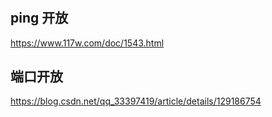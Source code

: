 # 

## ping 开放

https://www.117w.com/doc/1543.html

## 端口开放

https://blog.csdn.net/qq_33397419/article/details/129186754
